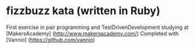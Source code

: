 # fizzbuzz kata (written in Ruby)

First exercise in pair programming and TestDrivenDevelopment studying at [MakersAcademy] (http://www.makersacademy.com/)
Completed with [Vannio] (https://github.com/vannio)
